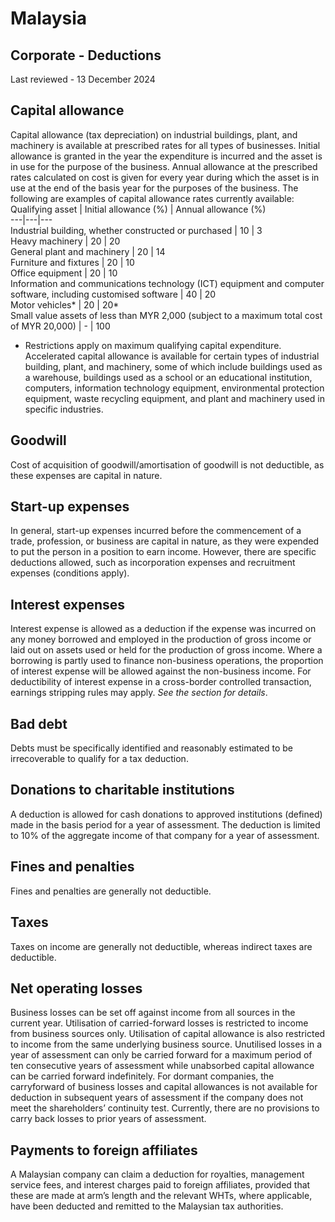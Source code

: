 # Malaysia
## Corporate - Deductions
Last reviewed - 13 December 2024
## Capital allowance
Capital allowance (tax depreciation) on industrial buildings, plant, and machinery is available at prescribed rates for all types of businesses. Initial allowance is granted in the year the expenditure is incurred and the asset is in use for the purpose of the business. Annual allowance at the prescribed rates calculated on cost is given for every year during which the asset is in use at the end of the basis year for the purposes of the business. The following are examples of capital allowance rates currently available:
Qualifying asset | Initial allowance (%) | Annual allowance (%)  
---|---|---  
Industrial building, whether constructed or purchased | 10 | 3  
Heavy machinery | 20 | 20  
General plant and machinery | 20 | 14  
Furniture and fixtures | 20 | 10  
Office equipment | 20 | 10  
Information and communications technology (ICT) equipment and computer software, including customised software  | 40 | 20  
Motor vehicles* | 20 | 20*  
Small value assets of less than MYR 2,000 (subject to a maximum total cost of MYR 20,000) | - | 100  
* Restrictions apply on maximum qualifying capital expenditure.
Accelerated capital allowance is available for certain types of industrial building, plant, and machinery, some of which include buildings used as a warehouse, buildings used as a school or an educational institution, computers, information technology equipment, environmental protection equipment, waste recycling equipment, and plant and machinery used in specific industries.
## Goodwill
Cost of acquisition of goodwill/amortisation of goodwill is not deductible, as these expenses are capital in nature.
## Start-up expenses
In general, start-up expenses incurred before the commencement of a trade, profession, or business are capital in nature, as they were expended to put the person in a position to earn income. However, there are specific deductions allowed, such as incorporation expenses and recruitment expenses (conditions apply).
## Interest expenses
Interest expense is allowed as a deduction if the expense was incurred on any money borrowed and employed in the production of gross income or laid out on assets used or held for the production of gross income. Where a borrowing is partly used to finance non-business operations, the proportion of interest expense will be allowed against the non-business income. For deductibility of interest expense in a cross-border controlled transaction, earnings stripping rules may apply. _See the_ _section for details_.
## Bad debt
Debts must be specifically identified and reasonably estimated to be irrecoverable to qualify for a tax deduction.
## Donations to charitable institutions
A deduction is allowed for cash donations to approved institutions (defined) made in the basis period for a year of assessment. The deduction is limited to 10% of the aggregate income of that company for a year of assessment.
## Fines and penalties
Fines and penalties are generally not deductible.
## Taxes
Taxes on income are generally not deductible, whereas indirect taxes are deductible.
## Net operating losses
Business losses can be set off against income from all sources in the current year. Utilisation of carried-forward losses is restricted to income from business sources only. Utilisation of capital allowance is also restricted to income from the same underlying business source.
Unutilised losses in a year of assessment can only be carried forward for a maximum period of ten consecutive years of assessment while unabsorbed capital allowance can be carried forward indefinitely. For dormant companies, the carryforward of business losses and capital allowances is not available for deduction in subsequent years of assessment if the company does not meet the shareholders’ continuity test.
Currently, there are no provisions to carry back losses to prior years of assessment.
## Payments to foreign affiliates
A Malaysian company can claim a deduction for royalties, management service fees, and interest charges paid to foreign affiliates, provided that these are made at arm’s length and the relevant WHTs, where applicable, have been deducted and remitted to the Malaysian tax authorities.
